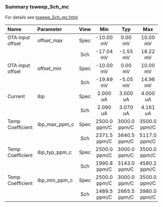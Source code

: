 ### Summary tsweep_Sch_mc

For details see <a href='tsweep_Sch_mc.html'>tsweep_Sch_mc.html</a>

|**Name**|**Parameter**|**View**|**Min** | **Typ** | **Max**|
|:---|:---|:---:|:---:|:---:|:---:|
|OTA input offset|offset\_max | Spec | -10.00 mV | 0.00 mV | 10.00 mV |
| | | Sch|-17.04 mV | -1.55 mV | 18.22 mV |
|OTA input offset|offset\_min | Spec | -10.00 mV | 0.00 mV | 10.00 mV |
| | | Sch|-19.69 mV | -5.05 mV | 14.96 mV |
|Current|ibp | Spec | 2.000 uA | 3.000 uA | 4.000 uA |
| | | Sch|2.090 uA | 3.070 uA | 4.161 uA |
|Temp Coefficient|ibp\_max\_ppm\_c | Spec | 2500.0 ppm/C | 3000.0 ppm/C | 3500.0 ppm/C |
| | | Sch|2371.5 ppm/C | 3640.5 ppm/C | 5117.0 ppm/C |
|Temp Coefficient|ibp\_typ\_ppm\_c | Spec | 2500.0 ppm/C | 3000.0 ppm/C | 3500.0 ppm/C |
| | | Sch|1990.8 ppm/C | 3143.0 ppm/C | 4580.2 ppm/C |
|Temp Coefficient|ibp\_min\_ppm\_c | Spec | 2500.0 ppm/C | 3000.0 ppm/C | 3500.0 ppm/C |
| | | Sch|1489.5 ppm/C | 2665.5 ppm/C | 3980.0 ppm/C |

